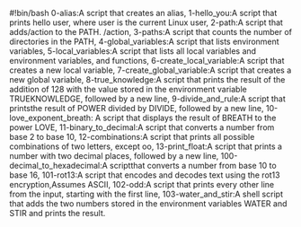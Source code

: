 #!bin/bash 
0-alias:A script that creates an alias, 1-hello_you:A script that prints hello user, where user is the current Linux user, 2-path:A script that adds/action to the PATH. /action, 3-paths:A script that counts the number of directories in the PATH, 4-global_variables:A script that lists environment variables, 5-local_variables:A script that lists all local variables and environment variables, and functions, 6-create_local_variable:A script that creates a new local variable, 7-create_global_variable:A script that creates a new global variable, 8-true_knowledge:A script that prints the result of the addition of 128 with the value stored in the environment variable TRUEKNOWLEDGE, followed by a new line, 9-divide_and_rule:A script that printsthe result of POWER divided by DIVIDE, followed by a new line, 10-love_exponent_breath: A script that displays the result of BREATH to the power LOVE, 11-binary_to_decimal:A script that converts a number from base 2 to base 10, 12-combinations:A script that prints all possible combinations of two letters, except oo, 13-print_float:A script that prints a number with two decimal places, followed by a new line, 100-decimal_to_hexadecimal:A scriptthat converts a number from base 10 to base 16, 101-rot13:A script that encodes and decodes text using the rot13 encryption,Assumes ASCII, 102-odd:A script that prints every other line from the input, starting with the first line, 103-water_and_stir:A shell script that adds the two numbers stored in the environment variables WATER and STIR and prints the result. 
